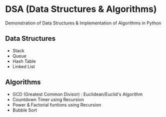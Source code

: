# DSA (Data Structures & Algorithms)

Demonstration of Data Structures & Implementation of Algorithms in Python

## Data Structures

* Stack
* Queue
* Hash Table
* Linked List

## Algorithms

* GCD (Greatest Common Divisor) : Euclidean/Euclid's Algorithm
* Countdown Timer using Recursion
* Power & Factorial funtions using Recursion
* Bubble Sort
